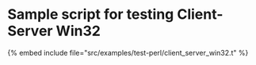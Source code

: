 # Sample script for testing Client-Server Win32


{% embed include file="src/examples/test-perl/client_server_win32.t" %}



